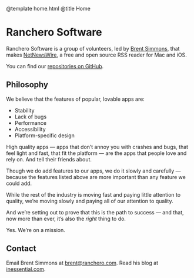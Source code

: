 @template home.html
@title Home

<div class="innertext">
<h1 class="hidden">Ranchero Software</h1>

<p>Ranchero Software is a group of volunteers, led by <a href="https://inessential.com/">Brent Simmons</a>, that makes <a href="https://netnewswire.com/">NetNewsWire</a>, a free and open source RSS reader for Mac and iOS.</p>

<p>You can find our <a href="https://github.com/ranchero-software">repositories on GitHub</a>.</p>

<h2>Philosophy</h2>

<p>We believe that the features of popular, lovable apps are:</p>
<ul>
<li>Stability</li>
<li>Lack of bugs</li>
<li>Performance</li>
<li>Accessibility</li>
<li>Platform-specific design</li>
</ul>

<p>High quality apps — apps that don’t annoy you with crashes and bugs, that feel light and fast, that fit the platform — are the apps that people love and rely on. And tell their friends about.</p>

<p>Though we do add features to our apps, we do it slowly and carefully — because the features listed above are more important than any feature we could add.</p>

<p>While the rest of the industry is moving fast and paying little attention to quality, we’re moving slowly and paying all of our attention to quality.</p>

<p>And we’re setting out to prove that this is the path to success — and that, now more than ever, it’s also the <i>right</i> thing to do.</p>

<p>Yes. We’re on a mission.</p>

<h2>Contact</h2>

<p>Email Brent Simmons at <a href="mailto:brent@ranchero.com">brent@ranchero.com</a>. Read his blog at <a href="https://inessential.com/">inessential.com</a>.</p>

</div>
